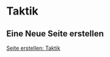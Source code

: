 # Taktik

## Eine Neue Seite erstellen
[Seite erstellen: Taktik](https://github.com/gruppe-adler/vuepress-wiki/new/master/docs/de/taktik)